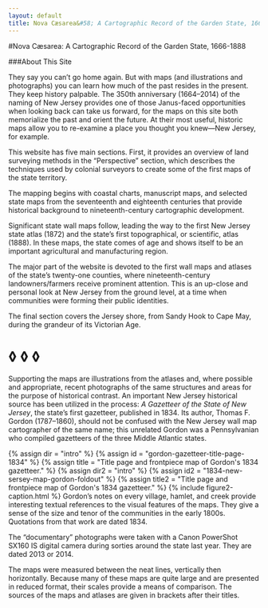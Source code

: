 ```yaml
---
layout: default
title: Nova Cæsarea&#58; A Cartographic Record of the Garden State, 1666–1888
---
```


#Nova Cæsarea: A Cartographic Record of the Garden State, 1666-1888

###About This Site

<p class="dropCap">
They say you can’t go home again. But with maps (and illustrations and photographs) you can learn how much of the past resides in the present. They keep history palpable. The 350th anniversary (1664–2014) of the naming of New Jersey provides one of those Janus-faced opportunities when looking back can take us forward, for the maps on this site both memorialize the past and orient the future. At their most useful, historic maps allow you to re-examine a place you thought you knew—New Jersey, for example.
</p>

This website has five main sections. First, it provides an overview of land surveying methods in the “Perspective” section, which describes the techniques used by colonial surveyors to create some of the first maps of the state territory.

The mapping begins with coastal charts, manuscript maps, and selected state maps from the seventeenth and eighteenth centuries that provide historical background to nineteenth-century cartographic development.

Significant state wall maps follow, leading the way to the first New Jersey state atlas (1872) and the state’s first topographical, or scientific, atlas (1888). In these maps, the state comes of age and shows itself to be an important agricultural and manufacturing region.

The major part of the website is devoted to the first wall maps and atlases of the state’s twenty-one counties, where nineteenth-century landowners/farmers receive prominent attention. This is an up-close and personal look at New Jersey from the ground level, at a time when communities were forming their public identities.

The final section covers the Jersey shore, from Sandy Hook to Cape May, during the grandeur of its Victorian Age.

<h1 class="fancy nobg">◊ ◊ ◊</h1>

Supporting the maps are illustrations from the atlases and, where possible and appropriate, recent photographs of the same structures and areas for the purpose of historical contrast. An important New Jersey historical source has been utilized in the process: _A Gazetteer of the State of New Jersey_, the state’s first gazetteer, published in 1834. Its author, Thomas F. Gordon (1787–1860), should not be confused with the New Jersey wall map cartographer of the same name; this unrelated Gordon was a Pennsylvanian who compiled gazetteers of the three Middle Atlantic states.

{% assign dir = "intro" %}
{% assign id = "gordon-gazetteer-title-page-1834" %}
{% assign title = "Title page and frontpiece map of Gordon's 1834 gazetteer." %}
{% assign dir2 = "intro" %}
{% assign id2 = "1834-new-sersey-map-gordon-foldout" %}
{% assign title2 = "Title page and frontpiece map of Gordon's 1834 gazetteer." %}
{% include figure2-caption.html %} 
Gordon’s notes on every village, hamlet, and creek provide interesting textual references to the visual features of the maps. They give a sense of the size and tenor of the communities in the early 1800s.  Quotations from that work are dated 1834.  
	
The “documentary” photographs were taken with a Canon PowerShot SX160 IS digital camera during sorties around the state last year. They are dated 2013 or 2014.
	
The maps were measured between the neat lines, vertically then horizontally. Because many of these maps are quite large and are presented in reduced format, their scales provide a means of comparison. The sources of the maps and atlases are given in brackets after their titles.
